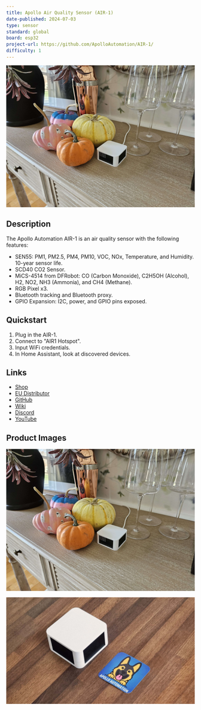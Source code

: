 ```yaml
---
title: Apollo Air Quality Sensor (AIR-1)
date-published: 2024-07-03
type: sensor
standard: global
board: esp32
project-url: https://github.com/ApolloAutomation/AIR-1/
difficulty: 1
---
```


![Apollo AIR-1](Apollo-AIR-1.jpg "Apollo AIR-1")

## Description

The Apollo Automation AIR-1 is an air quality sensor with the following features:

- SEN55: PM1, PM2.5, PM4, PM10, VOC, NOx, Temperature, and Humidity. 10-year sensor life.
- SCD40 CO2 Sensor.
- MiCS-4514 from DFRobot: CO (Carbon Monoxide), C2H5OH (Alcohol), H2, NO2, NH3 (Ammonia), and CH4 (Methane).
- RGB Pixel x3.
- Bluetooth tracking and Bluetooth proxy.
- GPIO Expansion: I2C, power, and GPIO pins exposed.

## Quickstart

1. Plug in the AIR-1.
2. Connect to "AIR1 Hotspot".
3. Input WiFi credentials.
4. In Home Assistant, look at discovered devices.

## Links

- [Shop](https://apolloautomation.com/products/air-1)
- [EU Distributor](https://opencircuit.shop/brand/apollo-automation)
- [GitHub](https://github.com/ApolloAutomation/AIR-1)
- [Wiki](https://wiki.apolloautomation.com/)
- [Discord](https://discord.gg/mMNgQPyF94)
- [YouTube](https://www.youtube.com/@ApolloAutomation)

## Product Images

![Apollo AIR-1](Apollo-AIR-1.jpg "Apollo AIR-1")

![Apollo AIR-1 Size](Apollo-AIR-1-Size.jpg "Apollo AIR-1 Size")
